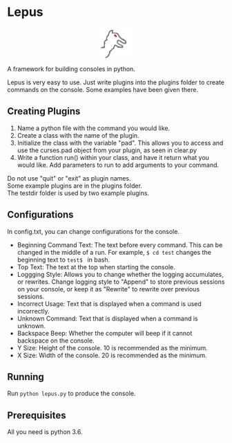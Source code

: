 # Lepus

<p align="center">
  <img width="70" height="70" src="/lepus.png">
</p>

A framework for building consoles in python.


Lepus is very easy to use. Just write plugins into the plugins folder to create commands on the console. Some examples have been given there.

## Creating Plugins

1. Name a python file with the command you would like.
2. Create a class with the name of the plugin.
3. Initialize the class with the variable "pad". This allows you to access and use the curses.pad object from your plugin, as seen in clear.py
4. Write a function run() within your class, and have it return what you would like. Add parameters to run to add arguments to your command.

Do not use "quit" or "exit" as plugin names.  
Some example plugins are in the plugins folder.  
The testdir folder is used by two example plugins.  

## Configurations

In config.txt, you can change configurations for the console.
* Beginning Command Text: The text before every command. This can be changed in the middle of a run. For example, `$ cd test` changes the beginning text to `test$ ` in bash.
* Top Text: The text at the top when starting the console.
* Loggging Style: Allows you to change whether the logging accumulates, or rewrites. Change logging style to "Append" to store previous sessions on your console, or keep it as "Rewrite" to rewrite over previous sessions.
* Incorrect Usage: Text that is displayed when a command is used incorrectly.
* Unknown Command: Text that is displayed when a command is unknown.
* Backspace Beep: Whether the computer will beep if it cannot backspace on the console.
* Y Size: Height of the console. 10 is recommended as the minimum.
* X Size: Width of the console. 20 is recommended as the minimum.

## Running

Run `python lepus.py` to produce the console.

## Prerequisites

All you need is python 3.6.
